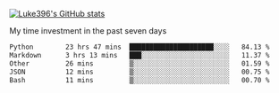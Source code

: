 [![Luke396's GitHub stats](https://github-readme-stats.vercel.app/api?username=luke396&show_icons=true&theme=synthwave&hide=stars)](https://github.com/anuraghazra/github-readme-stats)

My time investment in the past seven days

<!--START_SECTION:waka-->

```txt
Python        23 hrs 47 mins  █████████████████████░░░░   84.13 %
Markdown      3 hrs 13 mins   ███░░░░░░░░░░░░░░░░░░░░░░   11.37 %
Other         26 mins         ▒░░░░░░░░░░░░░░░░░░░░░░░░   01.59 %
JSON          12 mins         ▒░░░░░░░░░░░░░░░░░░░░░░░░   00.75 %
Bash          11 mins         ▒░░░░░░░░░░░░░░░░░░░░░░░░   00.70 %
```

<!--END_SECTION:waka-->

<!--
**luke396/luke396** is a ✨ _special_ ✨ repository because its `README.md` (this file) appears on your GitHub profile.

Here are some ideas to get you started:

- 🔭 I’m currently working on ...
- 🌱 I’m currently learning ...
- 👯 I’m looking to collaborate on ...
- 🤔 I’m looking for help with ...
- 💬 Ask me about ...
- 📫 How to reach me: ...
- 😄 Pronouns: ...
- ⚡ Fun fact: ...
-->

